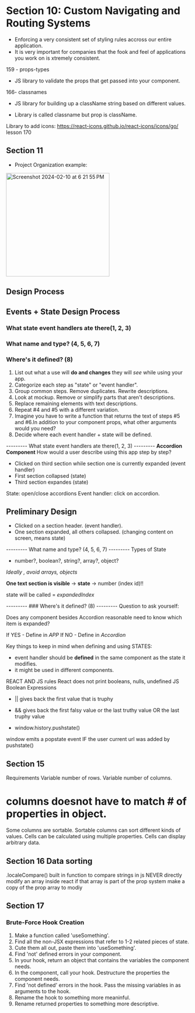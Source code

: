 # Section 10: Custom Navigating and Routing Systems

- Enforcing a very consistent set of styling rules accross our entire application.
- It is very important for companies that the fook and feel of applications you work on is xtremely consistent.

159 - props-types
- JS library to validate the props that get passed into your component.

166- classnames
- JS library for building up a className string based on different values.
* Library is called classname but prop is className.

Library to add icons: https://react-icons.github.io/react-icons/icons/go/
lesson 170

## Section 11

- Project Organization example:
<img width="283" alt="Screenshot 2024-02-10 at 6 21 55 PM" src="https://github.com/JessicaRodriguesFelix/udemy-modern-react-with-redux/assets/40796998/ca43d7f4-3445-4e9b-8c34-11158904518a">

## Design Process 

## Events + State Design Process
### What state event handlers ate there(1, 2, 3)
### What name and type? (4, 5, 6, 7)
### Where's it defined? (8)

1) List out what a use will **do and changes** they will *see* while using your app.
2) Categorize each step as "state" or "event handler".
3) Group common steps. Remove duplicates. Rewrite descriptions.
4) Look at mockup. Remove or simplify parts that aren't descriptions.
5) Replace remaining elements with text descriptions.
6) Repeat #4 and #5 with a different variation.
7) Imagine you have to write a function that returns the text of steps #5 and #6.In addition to your component props, what other arguments would you need?
8) Decide where each event handler + state will be defined.


--------- What state event handlers ate there(1, 2, 3) ---------
**Accordion Component**
How would a user describe using this app step by step?
- Clicked on third section while section one is currently expanded (event handler)
- First section collapsed (state)
- Third section expandes (state)

State: open/close accordions
Event handler: click on accordion.

## Preliminary Design
- Clicked on a section header. (event handler). 
- One section expanded, all others collapsed. (changing content on screen, means state)

--------- What name and type? (4, 5, 6, 7) ---------
Types of State
- number?, boolean?, string?, array?, object?

_Ideally , avoid arrays, objects_

**One text section is visible** -> **state** -> number (index id)!!

state will be called = *expandedIndex*

--------- ### Where's it defined? (8) ---------
Question to ask yourself:

Does any component besides Accordion reasonable need to know which item is expanded?

If YES - Define in *APP*
If NO - Define in *Accordion*

Key things to keep in mind when defining and using STATES:
- event handler should be **defined** in the same component as the state it modifies.
- it might be used in different components.

REACT AND JS rules
React does not print booleans, nulls, undefined
JS Boolean Expressions
- || gives back the first value that is truphy
- && gives back the first falsy value or the last truthy value OR the last truphy value

- window.history.pushstate()

window emits a popstate event IF the user current url was added by pushstate()

## Section 15

Requirements
Variable number of rows.
Variable number of columns.
# columns doesnot have to match # of properties in object.
Some columns are sortable.
Sortable columns can sort different kinds of values.
Cells can be calculated using multiple properties.
Cells can display arbitrary data.

## Section 16 Data sorting
.localeCompare() built in function to compare strings in js
NEVER directly modify an array inside react if that array is part of the prop system 
make a copy of the prop array to modiy

## Section 17 

### Brute-Force Hook Creation

1) Make a function called 'useSomething'.
2) Find all the non-JSX expressions that refer to 1-2 related pieces of state.
3) Cute them all out, paste them into 'useSomething'.
4) Find 'not' defined errors in your component.
5) In your hook, return an object that contains the variables the component needs.
6) In the component, call your hook. Destructure the properties the component needs.
7) Find 'not defined' errors in the hook. Pass the missing variables in as arguments to the hook.
8) Rename the hook to something more meaninful.
9) Rename returned properties to something more descriptive.
